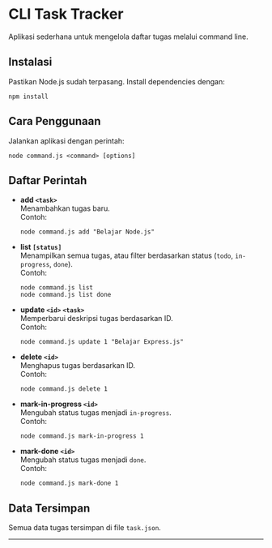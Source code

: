 # CLI Task Tracker

Aplikasi sederhana untuk mengelola daftar tugas melalui command line.

## Instalasi

Pastikan Node.js sudah terpasang. Install dependencies dengan:

```
npm install
```

## Cara Penggunaan

Jalankan aplikasi dengan perintah:

```
node command.js <command> [options]
```

## Daftar Perintah

- **add `<task>`**  
  Menambahkan tugas baru.  
  Contoh:  
  ```
  node command.js add "Belajar Node.js"
  ```

- **list `[status]`**  
  Menampilkan semua tugas, atau filter berdasarkan status (`todo`, `in-progress`, `done`).  
  Contoh:  
  ```
  node command.js list
  node command.js list done
  ```

- **update `<id>` `<task>`**  
  Memperbarui deskripsi tugas berdasarkan ID.  
  Contoh:  
  ```
  node command.js update 1 "Belajar Express.js"
  ```

- **delete `<id>`**  
  Menghapus tugas berdasarkan ID.  
  Contoh:  
  ```
  node command.js delete 1
  ```

- **mark-in-progress `<id>`**  
  Mengubah status tugas menjadi `in-progress`.  
  Contoh:  
  ```
  node command.js mark-in-progress 1
  ```

- **mark-done `<id>`**  
  Mengubah status tugas menjadi `done`.  
  Contoh:  
  ```
  node command.js mark-done 1
  ```

## Data Tersimpan

Semua data tugas tersimpan di file `task.json`.

---
